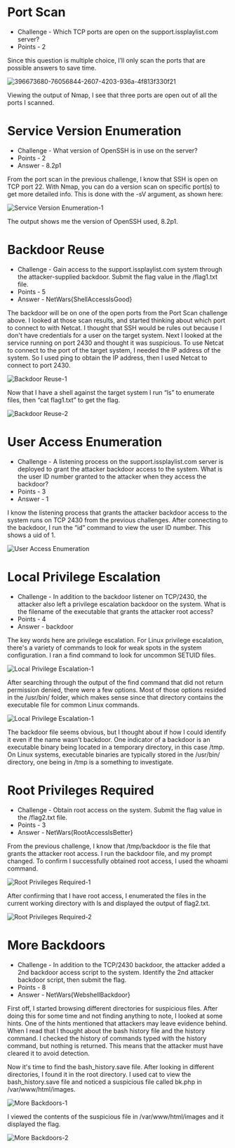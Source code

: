 # Port Scan

* Challenge - Which TCP ports are open on the support.issplaylist.com server?
* Points - 2

Since this question is multiple choice, I’ll only scan the ports that are possible answers to save time. 
 
![396673680-76056844-2607-4203-936a-4f813f330f21](https://github.com/user-attachments/assets/17921ff7-0520-4026-8591-a689446223ca)

Viewing the output of Nmap, I see that three ports are open out of all the ports I scanned. 


# Service Version Enumeration

* Challenge - What version of OpenSSH is in use on the server?
* Points - 2
* Answer - 8.2p1

From the port scan in the previous challenge, I know that SSH is open on TCP port 22. With Nmap, you can do a version scan on specific port(s) to get more detailed info. This is done with the -sV argument, as shown here: 

![Service Version Enumeration-1](https://github.com/user-attachments/assets/ef9cc514-b0c7-4262-bf68-ec44c4dd5937)

The output shows me the version of OpenSSH used, 8.2p1.


# Backdoor Reuse

* Challenge - Gain access to the support.issplaylist.com system through the attacker-supplied backdoor. Submit the flag value in the /flag1.txt file.
* Points - 5
* Answer - NetWars{ShellAccessIsGood}

The backdoor will be on one of the open ports from the Port Scan challenge above. I looked at those scan results, and started thinking about which port to connect to with Netcat. I thought that SSH would be rules out because I don't have credentials for a user on the target system. Next I looked at the service running on port 2430 and thought it was suspicious. To use Netcat to connect to the port of the target system, I needed the IP address of the system. So I used ping to obtain the IP address, then I used Netcat to connect to port 2430. 

![Backdoor Reuse-1](https://github.com/user-attachments/assets/330036e7-11da-4ca6-8880-f5bb40dcbc01)

Now that I have a shell against the target system I run “ls” to enumerate files, then “cat flag1.txt” to get the flag. 

![Backdoor Reuse-2](https://github.com/user-attachments/assets/c4a3998d-b655-42f6-b24f-2046fdd6f57a)


# User Access Enumeration

* Challenge - A listening process on the support.issplaylist.com server is deployed to grant the attacker backdoor access to the system. What is the user ID number granted to the attacker when they access the backdoor?
* Points - 3
* Answer - 1

I know the listening process that grants the attacker backdoor access to the system runs on TCP 2430 from the previous challenges. After connecting to the backdoor, I run the “id” command to view the user ID number. This shows a uid of 1. 

![User Access Enumeration](https://github.com/user-attachments/assets/4dc41aeb-c3db-4227-bd5d-69c107ff4483)


# Local Privilege Escalation

* Challenge - In addition to the backdoor listener on TCP/2430, the attacker also left a privilege escalation backdoor on the system. What is the filename of the executable that grants the attacker root access?
* Points - 4
* Answer - backdoor

The key words here are privilege escalation. For Linux privilege escalation, there's a variety of commands to look for weak spots in the system configuration. I ran a find command to look for uncommon SETUID files. 

![Local Privilege Escalation-1](https://github.com/user-attachments/assets/a83712d3-21b3-4952-a6a3-484357cabeb8)

After searching through the output of the find command that did not return permission denied, there were a few options. Most of those options resided in the /usr/bin/ folder, which makes sense since that directory contains the executable file for common Linux commands. 

![Local Privilege Escalation-1](https://github.com/user-attachments/assets/471d0168-28bf-4835-a4b0-183aa8ef510e)

The backdoor file seems obvious, but I thought about if how I could identify it even if the name wasn't backdoor. One indicator of a backdoor is an executable binary being located in a temporary directory, in this case /tmp. On Linux systems, executable binaries are typically stored in the /usr/bin/ directory, one being in /tmp is a something to investigate. 


# Root Privileges Required

* Challenge - Obtain root access on the system. Submit the flag value in the /flag2.txt file.
* Points - 3
* Answer - NetWars{RootAccessIsBetter}

From the previous challenge, I know that /tmp/backdoor is the file that grants the attacker root access. I run the backdoor file, and my prompt changed. To confirm I successfully obtained root access, I used the whoami command. 

![Root Privileges Required-1](https://github.com/user-attachments/assets/3f8b412b-ebeb-40da-be18-03b95bd6e32d)

After confirming that I have root access, I enumerated the files in the current working directory with ls and displayed the output of flag2.txt. 

![Root Privileges Required-2](https://github.com/user-attachments/assets/2295bdc6-2c47-4ef8-bb6b-0180f89aa538)


# More Backdoors

* Challenge - In addition to the TCP/2430 backdoor, the attacker added a 2nd backdoor access script to the system. Identify the 2nd attacker backdoor script, then submit the flag.
* Points - 8
* Answer - NetWars{WebshellBackdoor}

First off, I started browsing different directories for suspicious files. After doing this for some time and not finding anything to note, I looked at some hints. One of the hints mentioned that attackers may leave evidence behind. When I read that I thought about the bash history file and the history command. I checked the history of commands typed with the history command, but nothing is returned. This means that the attacker must have cleared it to avoid detection. 

Now it's time to find the bash_history.save file. After looking in different directories, I found it in the root directory. I used cat to view the bash_history.save file and noticed a suspicious file called bk.php in /var/www/html/images. 

![More Backdoors-1](https://github.com/user-attachments/assets/4233e66b-fad0-4108-8926-56efd19af6a5)

I viewed the contents of the suspicious file in /var/www/html/images and it displayed the flag.

![More Backdoors-2](https://github.com/user-attachments/assets/447686c6-050e-427f-9fd6-60a7e4bdd2ec)

